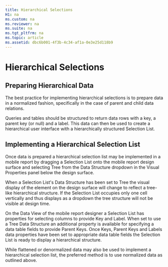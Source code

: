 ```yaml
---
title: Hierarchical Selections
H1: na
ms.custom: na
ms.reviewer: na
ms.suite: na
ms.tgt_pltfrm: na
ms.topic: article
ms.assetid: dbc6b001-4f3b-4c34-af1a-0e3e25d118b9
---
```

# Hierarchical Selections
## Preparing Hierarchical Data  
  
The best practice for implementing hierarchical selections is to prepare data in a normalized fashion, specifically in the case of parent and child data relations.  
  
Queries and tables should be structured to return data rows with a key, a parent key (or null) and a label. This data can then be used to create a hierarchical user interface with a hierarchically structured Selection List.  
  
## Implementing a Hierarchical Selection List  
  
Once data is prepared a hierarchical selection list may be implemented in a mobile report by dragging a Selection List onto the mobile report design surface and selecting Tree from the Data Structure dropdown in the Visual Properties panel below the design surface.  
  
When a Selection List's Data Structure has been set to Tree the visual display of the element on the design surface will change to reflect a tree-like hierarchical structure. If the Selection List occupies only one cell vertically and thus displays as a dropdown the tree structure will not be visible at design time.  
  
On the Data View of the mobile report designer a Selection List has properties for selecting columns to provide Key and Label. When set to use a Tree Data Structure an additional property is available for specifying a data table fields to provide Parent Keys. Once Keys, Parent Keys and Labels data properties have been set to appropriate data table fields the Selection List is ready to display a hierarchical structure.  
  
While flattened or denormalized data may also be used to implement a hierarchical selection list, the preferred method is to use normalized data as outlined above. 
